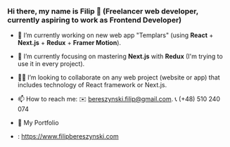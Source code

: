 ### Hi there, my name is Filip 👋 (Freelancer web developer, currently aspiring to work as Frontend Developer)


 - 🔭 I’m currently working on new web app "Templars" (using **React** + **Next.js** + **Redux** + **Framer Motion**).

- 🌱 I’m currently focusing on mastering **Next.js** with **Redux** (I'm trying to use it in every project).

- 🙋‍♂️ I’m looking to collaborate on any web project (website or app) that includes technology of React framework or Next.js.

- 📫 How to reach me:
      ✉️ bereszynski.filip@gmail.com.
      📞 (+48) 510 240 074

- 📌 My Portfolio
- : https://www.filipbereszynski.com
